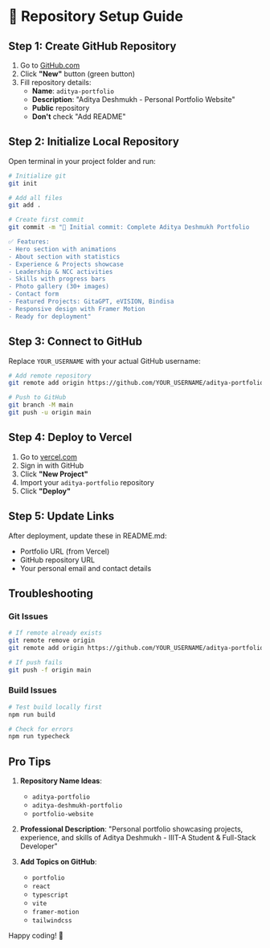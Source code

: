 # 🚀 Repository Setup Guide

## Step 1: Create GitHub Repository

1. Go to [GitHub.com](https://github.com)
2. Click **"New"** button (green button)
3. Fill repository details:
   - **Name**: `aditya-portfolio`
   - **Description**: "Aditya Deshmukh - Personal Portfolio Website"
   - **Public** repository
   - **Don't** check "Add README"

## Step 2: Initialize Local Repository

Open terminal in your project folder and run:

```bash
# Initialize git
git init

# Add all files
git add .

# Create first commit
git commit -m "🎉 Initial commit: Complete Aditya Deshmukh Portfolio

✅ Features:
- Hero section with animations
- About section with statistics
- Experience & Projects showcase
- Leadership & NCC activities
- Skills with progress bars
- Photo gallery (30+ images)
- Contact form
- Featured Projects: GitaGPT, eVISION, Bindisa
- Responsive design with Framer Motion
- Ready for deployment"
```

## Step 3: Connect to GitHub

Replace `YOUR_USERNAME` with your actual GitHub username:

```bash
# Add remote repository
git remote add origin https://github.com/YOUR_USERNAME/aditya-portfolio.git

# Push to GitHub
git branch -M main
git push -u origin main
```

## Step 4: Deploy to Vercel

1. Go to [vercel.com](https://vercel.com)
2. Sign in with GitHub
3. Click **"New Project"**
4. Import your `aditya-portfolio` repository
5. Click **"Deploy"**

## Step 5: Update Links

After deployment, update these in README.md:

- Portfolio URL (from Vercel)
- GitHub repository URL
- Your personal email and contact details

## Troubleshooting

### Git Issues

```bash
# If remote already exists
git remote remove origin
git remote add origin https://github.com/YOUR_USERNAME/aditya-portfolio.git

# If push fails
git push -f origin main
```

### Build Issues

```bash
# Test build locally first
npm run build

# Check for errors
npm run typecheck
```

## Pro Tips

1. **Repository Name Ideas**:

   - `aditya-portfolio`
   - `aditya-deshmukh-portfolio`
   - `portfolio-website`

2. **Professional Description**:
   "Personal portfolio showcasing projects, experience, and skills of Aditya Deshmukh - IIIT-A Student & Full-Stack Developer"

3. **Add Topics on GitHub**:
   - `portfolio`
   - `react`
   - `typescript`
   - `vite`
   - `framer-motion`
   - `tailwindcss`

Happy coding! 🎉
